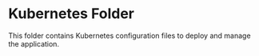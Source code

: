 # Kubernetes Folder

This folder contains Kubernetes configuration files to deploy and manage the application.
